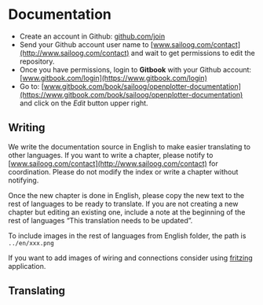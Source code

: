 # Documentation

* Create an account in Github: [github.com/join](https://github.com/join)
* Send your Github account user name to [www.sailoog.com/contact](http://www.sailoog.com/contact) and wait to get permissions to edit the repository.
* Once you have permissions, login to **Gitbook** with your Github account: [www.gitbook.com/login](https://www.gitbook.com/login)
* Go to: [www.gitbook.com/book/sailoog/openplotter-documentation](https://www.gitbook.com/book/sailoog/openplotter-documentation) and click on the *Edit* button upper right.

## Writing

We write the documentation source in English to make easier translating to other languages. If you want to
write a chapter, please notify to [www.sailoog.com/contact](http://www.sailoog.com/contact) for coordination. Please do not modify the index or write a chapter without notifying. 

Once the new chapter is done in English, please copy the new text to the rest
of languages to be ready to translate. If you are not creating a new chapter but editing an existing one,
include a note at the beginning of the rest of languages “This translation needs to be updated”.

To include images in the rest of languages from English folder, the path is ```../en/xxx.png```

If you want to add images of wiring and connections consider using [fritzing](http://fritzing.org) application.

## Translating

